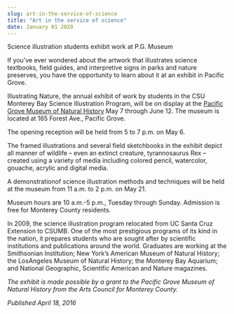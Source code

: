 ```yaml
---
slug: art-in-the-service-of-science
title: "Art in the service of science"
date: January 01 2020
---
```


<p>Science illustration students exhibit work at P.G. Museum</p><p>If you’ve ever wondered about the artwork that illustrates science textbooks, field guides, and interpretive signs in parks and nature preserves, you have the opportunity to learn about it at an exhibit in Pacific Grove.
</p><p>Illustrating Nature, the annual exhibit of work by students in the CSU Monterey Bay Science Illustration Program, will be on display at the <a href="http://www.pgmuseum.org/">Pacific Grove Museum of Natural History</a> May 7 through June 12. The museum is located at 165 Forest Ave., Pacific Grove.
</p><p>The opening reception will be held from 5 to 7 p.m. on May 6.
</p><p>The framed illustrations and several field sketchbooks in the exhibit depict all manner of wildlife – even an extinct creature, tyrannosaurus Rex – created using a variety of media including colored pencil, watercolor, gouache, acrylic and digital media.
</p><p>A demonstrationof science illustration methods and techniques will be held at the museum from 11 a.m. to 2 p.m. on May 21.
</p><p>Museum hours are 10 a.m.&#45;5 p.m., Tuesday through Sunday. Admission is free for Monterey County residents.
</p><p>In 2009, the science illustration program relocated from UC Santa Cruz Extension to CSUMB. One of the most prestigious programs of its kind in the nation, it prepares students who are sought after by scientific institutions and publications around the world. Graduates are working at the Smithsonian Institution; New York’s American Museum of Natural History; the LosAngeles Museum of Natural History; the Monterey Bay Aquarium; and National Geographic, Scientific American and Nature magazines.

<em>The exhibit is made possible by a grant to the Pacific Grove Museum of Natural History from the Arts Council for Monterey County.</em>

<em>Published April 18, 2016</em>
</p>
